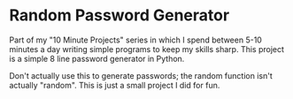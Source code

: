 # Random Password Generator
Part of my "10 Minute Projects" series in which I spend between 5-10 minutes a day writing simple programs to keep my skills sharp. This project is a simple 8 line password generator in Python. 

Don't actually use this to generate passwords; the random function isn't actually "random". This is just a small project I did for fun.
